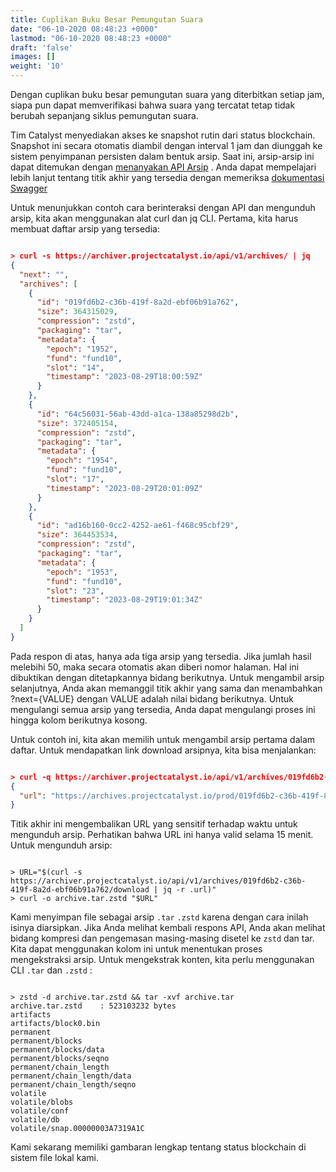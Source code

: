 ```yaml
---
title: Cuplikan Buku Besar Pemungutan Suara
date: "06-10-2020 08:48:23 +0000"
lastmod: "06-10-2020 08:48:23 +0000"
draft: 'false'
images: []
weight: '10'
---
```


Dengan cuplikan buku besar pemungutan suara yang diterbitkan setiap jam, siapa pun dapat memverifikasi bahwa suara yang tercatat tetap tidak berubah sepanjang siklus pemungutan suara.

Tim Catalyst menyediakan akses ke snapshot rutin dari status blockchain. Snapshot ini secara otomatis diambil dengan interval 1 jam dan diunggah ke sistem penyimpanan persisten dalam bentuk arsip. Saat ini, arsip-arsip ini dapat ditemukan dengan [menanyakan API Arsip](https://archiver.projectcatalyst.io/api/v1/archives/) . Anda dapat mempelajari lebih lanjut tentang titik akhir yang tersedia dengan memeriksa [dokumentasi Swagger](https://archiver.projectcatalyst.io/swagger/index.html)

Untuk menunjukkan contoh cara berinteraksi dengan API dan mengunduh arsip, kita akan menggunakan alat curl dan jq CLI. Pertama, kita harus membuat daftar arsip yang tersedia:

```json

> curl -s https://archiver.projectcatalyst.io/api/v1/archives/ | jq
{
  "next": "",
  "archives": [
    {
      "id": "019fd6b2-c36b-419f-8a2d-ebf06b91a762",
      "size": 364315029,
      "compression": "zstd",
      "packaging": "tar",
      "metadata": {
        "epoch": "1952",
        "fund": "fund10",
        "slot": "14",
        "timestamp": "2023-08-29T18:00:59Z"
      }
    },
    {
      "id": "64c56031-56ab-43dd-a1ca-138a85298d2b",
      "size": 372405154,
      "compression": "zstd",
      "packaging": "tar",
      "metadata": {
        "epoch": "1954",
        "fund": "fund10",
        "slot": "17",
        "timestamp": "2023-08-29T20:01:09Z"
      }
    },
    {
      "id": "ad16b160-0cc2-4252-ae61-f468c95cbf29",
      "size": 364453534,
      "compression": "zstd",
      "packaging": "tar",
      "metadata": {
        "epoch": "1953",
        "fund": "fund10",
        "slot": "23",
        "timestamp": "2023-08-29T19:01:34Z"
      }
    }
  ]
}

```

Pada respon di atas, hanya ada tiga arsip yang tersedia. Jika jumlah hasil melebihi 50, maka secara otomatis akan diberi nomor halaman. Hal ini dibuktikan dengan ditetapkannya bidang berikutnya. Untuk mengambil arsip selanjutnya, Anda akan memanggil titik akhir yang sama dan menambahkan ?next={VALUE} dengan VALUE adalah nilai bidang berikutnya. Untuk mengulangi semua arsip yang tersedia, Anda dapat mengulangi proses ini hingga kolom berikutnya kosong.

Untuk contoh ini, kita akan memilih untuk mengambil arsip pertama dalam daftar. Untuk mendapatkan link download arsipnya, kita bisa menjalankan:

```json

> curl -q https://archiver.projectcatalyst.io/api/v1/archives/019fd6b2-c36b-419f-8a2d-ebf06b91a762/download | jq
{
  "url": "https://archives.projectcatalyst.io/prod/019fd6b2-c36b-419f-8a2d-ebf06b91a762?Expires=1693341938&Signature=R5CJdg4GZCHHGakePZJIHaYHSOthO-RuIAuiGwcLTnD3MZrtxUMWQFvLdSpWrl6dqPB6VNNeS5sMp9pK7x-JmuBvnZ3XZNUEcBA9XLlMgIZJQDD7l6JEgCtKWRiOFPbOSUZSLQMhD6mbL2koARzdZjkzLDjPFFf33~vU89qZzt-VaaMseDUtGv-6zU6ANh2RkUvWD9UCUDTwoU9VjrMhwPfrx2kaWGIkt5a3NqxkNmti7SVdwtcsKWN7wuLQNaks-PJnrTKwtp7Qc8Ll3vrf846vJWzH3UVDwDB0vbk1nVcysijEaj6m7DcWA5TR7Di84FHjYf9zmTJYeeC71Ht8mw__&Key-Pair-Id=K36UOCCH06A5FV"
}

```

Titik akhir ini mengembalikan URL yang sensitif terhadap waktu untuk mengunduh arsip. Perhatikan bahwa URL ini hanya valid selama 15 menit. Untuk mengunduh arsip:

```

> URL="$(curl -s https://archiver.projectcatalyst.io/api/v1/archives/019fd6b2-c36b-419f-8a2d-ebf06b91a762/download | jq -r .url)"
> curl -o archive.tar.zstd "$URL"

```

Kami menyimpan file sebagai arsip `.tar` `.zstd` karena dengan cara inilah isinya diarsipkan. Jika Anda melihat kembali respons API, Anda akan melihat bidang kompresi dan pengemasan masing-masing disetel ke `zstd` dan tar. Kita dapat menggunakan kolom ini untuk menentukan proses mengekstraksi arsip. Untuk mengekstrak konten, kita perlu menggunakan CLI `.tar` dan `.zstd` :

```

> zstd -d archive.tar.zstd && tar -xvf archive.tar
archive.tar.zstd    : 523103232 bytes
artifacts
artifacts/block0.bin
permanent
permanent/blocks
permanent/blocks/data
permanent/blocks/seqno
permanent/chain_length
permanent/chain_length/data
permanent/chain_length/seqno
volatile
volatile/blobs
volatile/conf
volatile/db
volatile/snap.00000003A7319A1C

```

Kami sekarang memiliki gambaran lengkap tentang status blockchain di sistem file lokal kami.
